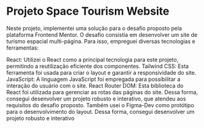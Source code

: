 # Projeto Space Tourism Website
Neste projeto, implementei uma solução para o desafio proposto pela plataforma Frontend Mentor. O desafio consistia em desenvolver um site de turismo espacial multi-página. Para isso, empreguei diversas tecnologias e ferramentas:

React: Utilizei o React como a principal tecnologia para este projeto, permitindo a reutilização eficiente dos componentes.
Tailwind CSS: Esta ferramenta foi usada para criar o layout e garantir a responsividade do site.
JavaScript: A linguagem JavaScript foi empregada para possibilitar a interação do usuário com o site.
React Router DOM: Esta biblioteca do React foi utilizada para gerenciar as rotas das páginas do site.
Dessa forma, consegui desenvolver um projeto robusto e interativo, que atendeu aos requisitos do desafio proposto.
Também usei o Figma-Dev como protótipo para o desenvolvimento do layout. Dessa forma, consegui desenvolver um projeto robusto e interativo
